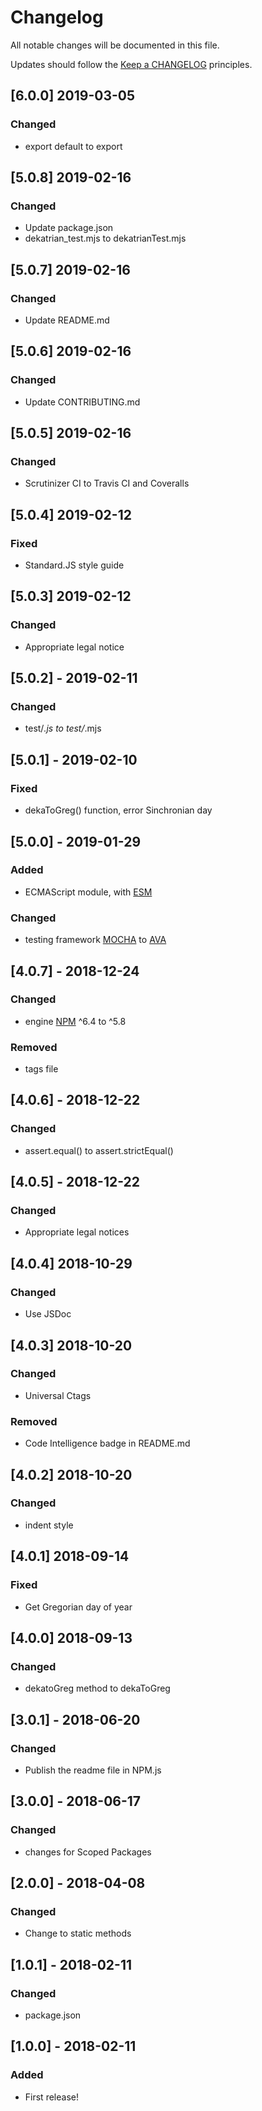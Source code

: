 # Changelog

All notable changes will be documented in this file.

Updates should follow the [Keep a CHANGELOG](http://keepachangelog.com/) principles.

## [6.0.0] 2019-03-05
### Changed
- export default to export

## [5.0.8] 2019-02-16
### Changed
- Update package.json
- dekatrian_test.mjs to dekatrianTest.mjs

## [5.0.7] 2019-02-16
### Changed
- Update README.md

## [5.0.6] 2019-02-16
### Changed
- Update CONTRIBUTING.md

## [5.0.5] 2019-02-16
### Changed
- Scrutinizer CI to Travis CI and Coveralls

## [5.0.4] 2019-02-12
### Fixed
- Standard.JS style guide

## [5.0.3] 2019-02-12
### Changed
- Appropriate legal notice

## [5.0.2] - 2019-02-11
### Changed
- test/*.js to test/*.mjs

## [5.0.1] - 2019-02-10
### Fixed
- dekaToGreg() function, error Sinchronian day

## [5.0.0] - 2019-01-29
### Added
- ECMAScript module, with [ESM](https://github.com/standard-things/esm)

### Changed
- testing framework [MOCHA](https://github.com/mochajs/mocha) to [AVA](https://github.com/avajs/ava)

## [4.0.7] - 2018-12-24
### Changed
- engine [NPM](https://github.com/npm/cli) ^6.4 to ^5.8

### Removed
- tags file

## [4.0.6] - 2018-12-22
### Changed
- assert.equal() to assert.strictEqual()

## [4.0.5] - 2018-12-22
### Changed
- Appropriate legal notices

## [4.0.4] 2018-10-29
### Changed
- Use JSDoc

## [4.0.3] 2018-10-20
### Changed
- Universal Ctags

### Removed
- Code Intelligence badge in README.md

## [4.0.2] 2018-10-20
### Changed
- indent style

## [4.0.1] 2018-09-14
### Fixed
- Get Gregorian day of year

## [4.0.0] 2018-09-13
### Changed
- dekatoGreg method to dekaToGreg

## [3.0.1] - 2018-06-20
### Changed
- Publish the readme file in NPM.js

## [3.0.0] - 2018-06-17
### Changed
- changes for Scoped Packages

## [2.0.0] - 2018-04-08
### Changed
- Change to static methods

## [1.0.1] - 2018-02-11
### Changed
- package.json

## [1.0.0] - 2018-02-11
### Added
- First release!
